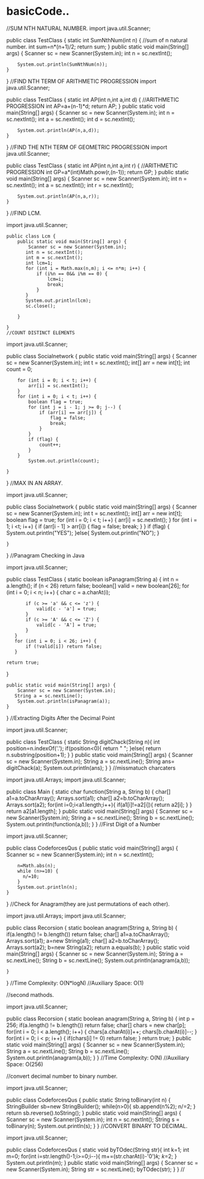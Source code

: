 # basicCode..
//SUM NTH NATURAL NUMBER.
import java.util.Scanner;

public class TestClass {
    static int SumNthNum(int n) {
        //sum of n natural number.
        int sum=n*(n+1)/2;
        return sum;
    }
    public static void main(String[] args) {
        Scanner sc = new Scanner(System.in);
        int n = sc.nextInt();

        System.out.println(SumNthNum(n));
    }
}
//FIND NTH TERM OF ARITHMETIC PROGRESSION
import java.util.Scanner;

public class TestClass {
    static int AP(int n,int a,int d) {
        //ARITHMETIC PROGRESSION
        int AP=a+(n-1)*d;
        return AP;
    }
    public static void main(String[] args) {
        Scanner sc = new Scanner(System.in);
        int n = sc.nextInt();
        int a = sc.nextInt();
        int d = sc.nextInt();

        System.out.println(AP(n,a,d));
    }
}
//FIND THE NTH TERM OF GEOMETRIC PROGRESSION
import java.util.Scanner;

public class TestClass {
    static int AP(int n,int a,int r) {
        //ARITHMETIC PROGRESSION
        int GP=a*(int)Math.pow(r,(n-1));
        return GP;
    }
    public static void main(String[] args) {
        Scanner sc = new Scanner(System.in);
        int n = sc.nextInt();
        int a = sc.nextInt();
        int r = sc.nextInt();

        System.out.println(AP(n,a,r));
    }
}
//FIND LCM.

import java.util.Scanner;

    public class Lcm {
        public static void main(String[] args) {
            Scanner sc = new Scanner(System.in);
           int n = sc.nextInt();
           int m = sc.nextInt();
           int lcm=1;
           for (int i = Math.max(n,m); i <= n*m; i++) {
               if (i%n == 0&& i%m == 0) {
                   lcm=i;
                   break;
               }
           }
           System.out.println(lcm);
           sc.close();

        }

    }
    //COUNT DISTINCT ELEMENTS

    
import java.util.Scanner;

public class Socialnetwork {
    public static void main(String[] args) {
        Scanner sc = new Scanner(System.in);
        int t = sc.nextInt();
        int[] arr = new int[t];
        int count = 0;

        for (int i = 0; i < t; i++) {
            arr[i] = sc.nextInt();
        }
        for (int i = 0; i < t; i++) {
            boolean flag = true;
            for (int j = i - 1; j >= 0; j--) {
                if (arr[i] == arr[j]) {
                    flag = false;
                    break;
                }
            }
            if (flag) {
                count++;
            }
        }
            System.out.println(count);

    }
}
//MAX IN AN ARRAY.

import java.util.Scanner;

public class Socialnetwork {
    public static void main(String[] args) {
        Scanner sc = new Scanner(System.in);
        int t = sc.nextInt();
        int[] arr = new int[t];
         boolean flag = true;
        for (int i = 0; i < t; i++) {
            arr[i] = sc.nextInt();
        }
        for (int i = 1; i <t; i++) {
            if (arr[i - 1] > arr[i]) {
                flag = false;
                break;
            }
        }
        if (flag) {
            System.out.println("YES");
        }else{
            System.out.println("NO");
        }

    }
}
//Panagram Checking in Java

import java.util.Scanner;

public  class TestClass {
   static boolean isPanagram(String a) {
       int n = a.length();
       if (n < 26) return false;
       boolean[] valid = new boolean[26];
       for (int i = 0; i < n; i++) {
           char c = a.charAt(i);

           if (c >= 'a' && c <= 'z') {
               valid[c - 'a'] = true;
           }
           if (c >= 'A' && c <= 'Z') {
               valid[c - 'A'] = true;
           }
       }
       for (int i = 0; i < 26; i++) {
           if (!valid[i]) return false;
       }

    return true;

   }

    public static void main(String[] args) {
        Scanner sc = new Scanner(System.in);
       String a = sc.nextLine();
        System.out.println(isPanagram(a));
    }
}
//Extracting Digits After the Decimal Point

import java.util.Scanner;

public  class TestClass {
  static String digitChack(String n){
      int position=n.indexOf('.');
      if(position<0){
          return " ";
      }else{
          return n.substring(position+1);
      }
   }
    public static void main(String[] args) {
        Scanner sc = new Scanner(System.in);
       String a = sc.nextLine();
      String ans= digitChack(a);
      System.out.println(ans);
    }
}
//missmatuch charcaters

import java.util.Arrays;
import java.util.Scanner;

public class Main {
     static char function(String a, String b) {
         char[] a1=a.toCharArray();
         Arrays.sort(a1);
         char[] a2=b.toCharArray();
         Arrays.sort(a2);
         for(int i=0;i<a1.length;i++){
             if(a1[i]!=a2[i]){
                 return a2[i];
             }
         }
         return a2[a1.length];
     }
    public static void main(String[] args) {
       Scanner sc = new Scanner(System.in);
     String a = sc.nextLine();
     String b = sc.nextLine();
     System.out.println(function(a,b));
}
}
//First Digit of a Number

import java.util.Scanner;

public class CodeforcesQus {
    public static void main(String[] args) {
        Scanner sc = new Scanner(System.in);
        int n = sc.nextInt();

        n=Math.abs(n);
        while (n>=10) {
          n/=10;
        }
        System.out.println(n);
    }
}
//Check for Anagram(they are just permutations of each other).

import java.util.Arrays;
import java.util.Scanner;

public class Recorsion {
    static boolean anagram(String a, String b) {
        if(a.length() != b.length()) return false;
        char[] a1=a.toCharArray();
        Arrays.sort(a1);
        a=new String(a1);
        char[] a2=b.toCharArray();
        Arrays.sort(a2);
        b=new String(a2);
        return a.equals(b);
    }
    public static void main(String[] args) {
        Scanner sc = new Scanner(System.in);
        String a = sc.nextLine();
        String b = sc.nextLine();
        System.out.println(anagram(a,b));

    }
}
//Time Complexity: O(N*logN)
//Auxiliary Space: O(1)

//second mathods.

import java.util.Scanner;

public class Recorsion {
    static boolean anagram(String a, String b) {
        int p = 256;
        if(a.length() != b.length()) return false;
        char[] chars = new char[p];
        for(int i = 0; i < a.length(); i++) {
            chars[a.charAt(i)]++;
            chars[b.charAt(i)]--;
        }
        for(int i = 0; i < p; i++) {
            if(chars[i] != 0) return false;
        }
        return true;
    }
    public static void main(String[] args) {
        Scanner sc = new Scanner(System.in);
        String a = sc.nextLine();
        String b = sc.nextLine();
        System.out.println(anagram(a,b));
    }
}
//Time Complexity: O(N)
//Auxiliary Space: O(256)

//convert decimal number to binary number.

import java.util.Scanner;

public class CodeforcesQus {
    public static String toBinary(int n) {
        StringBuilder sb=new StringBuilder();
        while(n>0){
            sb.append(n%2);
            n/=2;
        }
        return sb.reverse().toString();
    }
    public static void main(String[] args) {
        Scanner sc = new Scanner(System.in);
        int n = sc.nextInt();
        String s = toBinary(n);
        System.out.println(s);
    }
}
//CONVERT BINARY TO DECIMAL.

import java.util.Scanner;

public class CodeforcesQus {
    static void byTOdec(String str){
        int k=1;
        int m=0;
        for(int i=str.length()-1;i>=0;i--){
            m+=(str.charAt(i)-'0')*k;
            k*=2;
        }
        System.out.println(m);
    }
    public static void main(String[] args) {
        Scanner sc = new Scanner(System.in);
        String str = sc.nextLine();
        byTOdec(str);
    }
}
//
